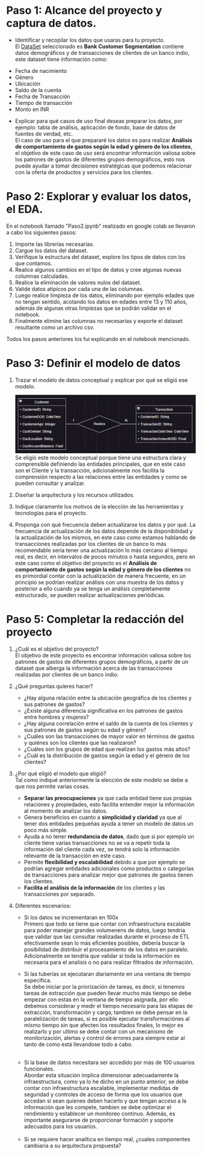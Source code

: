 # Paso 1: Alcance del proyecto y captura de datos.

* Identificar y recopilar los datos que usaras para tu proyecto.<br>
El [DataSet](https://www.kaggle.com/datasets/shivamb/bank-customer-segmentation) seleccionado es **Bank Customer Segmentation** contiene datos demográficos y de transacciones de clientes de un banco indio, este dataset tiene información como: 
- Fecha de nacimiento
- Género
- Ubicación
- Saldo de la cuenta
- Fecha de Transacción 
- Tiempo de transacción 
- Monto en INR

* Explicar para qué casos de uso final deseas preparar los datos, por ejemplo: tabla de análisis, aplicación de fondo, base de datos de fuentes de verdad, etc.<br>
El caso de uso para el que prepararé los datos es para realizar **Análisis de comportamiento de gastos según la edad y género de los clientes**, el objetivo de este caso de uso será encontrar información valiosa sobre los patrones de gastos de diferentes grupos demográficos, esto nos puede ayudar a tomar decisiones estratégicas que podemos relacionar con la oferta de productos y servicios para los clientes.

# Paso 2: Explorar y evaluar los datos, el EDA.

En el notebook llamado "Paso2.ipynb" realizado en google colab se llevaron a cabo los siguientes pasos:

1. Importe las librerías necesarias.
2. Cargue los datos del dataset. 
3. Verifique la estructura del dataset, explore los tipos de datos con los que contamos.
4. Realice algunos cambios en el tipo de datos y cree algunas nuevas columnas calculadas.
5. Realice la eliminación de valores nulos del dataset.
6. Valide datos atípicos por cada una de las columnas.
7. Luego realice limpieza de los datos, eliminando por ejemplo edades que no tengan sentido, acotando los datos en edades entre 13 y 110 años, además de algunas otras limpiezas que se podrán validar en el notebook.
8. Finalmente elimine las columnas no necesarias y exporte el dataset resultante como un archivo csv.

Todos los pasos anteriores los fui explicando en el notebook mencionado.

# Paso 3: Definir el modelo de datos

1. Trazar el modelo de datos conceptual y explicar por qué se eligió ese modelo.

	![Modelo de datos conceptual](./images/modeloDeDatosConceptual.png)
	<br>
	Se eligió este modelo conceptual porque tiene una estructura clara y comprensible definiendo las entidades principales, que en este caso son el Cliente y la transacción, adicionalmente nos facilita la comprensión respecto a las relaciones entre las entidades y como se pueden consultar y analizar.  
	
2. Diseñar la arquitectura y los recursos utilizados.
	
3. Indique claramente los motivos de la elección de las herramientas y tecnologías para el proyecto.

4. Proponga con qué frecuencia deben actualizarse los datos y por qué.
	La frecuencia de actualización de los datos depende de la disponibilidad y la actualización de los mismos, en este caso como estamos hablando de transacciones realizadas por los clientes de un banco lo más recomendable sería tener una actualización lo más cercano al tiempo real, es decir, en intervalos de pocos minutos o hasta segundos, pero en este caso como el objetivo del proyecto es el **Análisis de comportamiento de gastos según la edad y género de los clientes** no es primordial contar con la actualización de manera frecuente, en un principio se podrían realizar análisis con una muestra de los datos y posterior a ello cuando ya se tenga un análisis completamente estructurado, se pueden realizar actualizaciones periódicas.


# Paso 5: Completar la redacción del proyecto

1. ¿Cuál es el objetivo del proyecto?<br>
	El objetivo de este proyecto es encontrar información valiosa sobre los patrones de gastos de diferentes grupos demográficos, a partir de un dataset que alberga la información acerca de las transacciones realizadas por clientes de un banco indio.
2. ¿Qué preguntas quieres hacer?
	- ¿Hay alguna relación entre la ubicación geográfica de los clientes y sus patrones de gastos?
	- ¿Existe alguna diferencia significativa en los patrones de gastos entre hombres y mujeres?
	- ¿Hay alguna correlación entre el saldo de la cuenta de los clientes y sus patrones de gastos según su edad y género?
	- ¿Cuáles son las transacciones de mayor valor en términos de gastos y quiénes son los clientes que las realizaron?
	- ¿Cuáles son los grupos de edad que realizan los gastos más altos?
	- ¿Cuál es la distribución de gastos según la edad y el género de los clientes?
3.  ¿Por qué eligió el modelo que eligió?<br>
	Tal como indiqué anteriormente la elección de este modelo se debe a que nos permite varias cosas.
	- **Separar las preocupaciones** ya que cada entidad tiene sus propias relaciones y propiedades, esto facilita entender mejor la información al momento de analizar los datos.
	- Genera beneficios en cuanto a **simplicidad y claridad** ya que al tener dos entidades pequeñas ayuda a tener un modelo de datos un poco más simple.
	- Ayuda a no tener **redundancia de datos**, dado que si por ejemplo un cliente tiene varias transacciones no se va a repetir toda la información del cliente cada vez, se tendrá solo la información relevante de la transacción en este caso.
	- Permite **flexibilidad y escalabilidad** debido a que por ejemplo se podrían agregar entidades adicionales como productos o categorías de transacciones para analizar mejor que patrones de gastos tienen los clientes.
	- **Facilita el análisis de la información** de los clientes y las transacciones por separado.

4. Diferentes escenarios:
	- Si los datos se incrementaran en 100x<br>
	Primero que todo se tiene que contar con infraestructura escalable para poder manejar grandes volumenens de datos, luego tendría que validar que las consultar realizadas durante el proceso de ETL efectivamente sean lo más eficientes posibles, debería buscar la posibilidad de distribuir el procesamiento de los datos en paralelo. Adicionalmente se tendría que validar si toda la información es necesaria para el analisis o no para realizar filtrados de información.<br>
	
	- Si las tuberías se ejecutaran diariamente en una ventana de tiempo especifica.<br>
	Se debe iniciar por la priorización de tareas, es decir, si tenemos tareas de extracción que pueden llevar mucho más tiempo se debe empezar con estas en la ventana de tiempo asignada, por ello debemos considerar y medir el tiempo necesario para las etapas de extracción, transformación y carga, tambien se debe pensar en la paralelización de tareas, si es posible ejecutar transformaciónes al mismo tiempo sin que afecten los resultados finales, lo mejor es realizarlo y por ultimo se debe contar con un mecanismo de monitorización, alertas y control de errores para siempre estar al tanto de como está llevandose todo a cabo.

	<br>

	- Si la base de datos necesitara ser accedido por más de 100 usuarios funcionales.<br>
	Abordar esta situación implica dimensionar adecuadamente la infraestructura, como ya lo he dicho en un punto anterior, se debe contar con infraestructura escalable, implementar medidas de seguridad y controles de acceso de forma que los usuarios que accedan si sean quienes deben hacerlo y que tengan acceso a la información que les compete, tambien se debe optimizar el rendimiento y establecer un monitoreo continuo. Además, es importante asegurarse de proporcionar formación y soporte adecuados para los usuarios.

	<br>

	- Si se requiere hacer analítica en tiempo real, ¿cuales componentes cambiaria a su arquitectura propuesta?<br>
